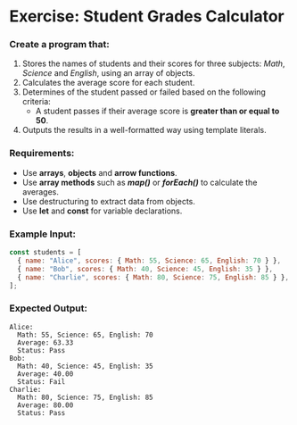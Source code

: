 # Exercise: Student Grades Calculator

### Create a program that:

1. Stores the names of students and their scores for three subjects: _Math_, _Science_ and _English_, using an array of objects.
2. Calculates the average score for each student.
3. Determines of the student passed or failed based on the following criteria:
   - A student passes if their average score is **greater than or equal to 50**.
4. Outputs the results in a well-formatted way using template literals.

### Requirements:

- Use **arrays**, **objects** and **arrow functions**.
- Use **array methods** such as **_map()_** or **_forEach()_** to calculate the averages.
- Use destructuring to extract data from objects.
- Use **let** and **const** for variable declarations.

### Example Input:

```javascript
const students = [
  { name: "Alice", scores: { Math: 55, Science: 65, English: 70 } },
  { name: "Bob", scores: { Math: 40, Science: 45, English: 35 } },
  { name: "Charlie", scores: { Math: 80, Science: 75, English: 85 } },
];
```

### Expected Output:

```
Alice:
  Math: 55, Science: 65, English: 70
  Average: 63.33
  Status: Pass
Bob:
  Math: 40, Science: 45, English: 35
  Average: 40.00
  Status: Fail
Charlie:
  Math: 80, Science: 75, English: 85
  Average: 80.00
  Status: Pass
```
